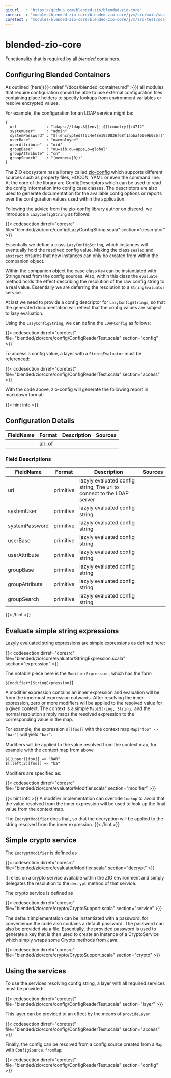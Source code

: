 ```yaml
---
giturl   : "https://github.com/blended-zio/blended-zio-core"
coresrc  : "modules/blended-zio-core/blended-zio-core/jvm/src/main/scala"
coretest : "modules/blended-zio-core/blended-zio-core/jvm/src/test/scala"
---
```

# blended-zio-core

Functionality that is required by all _blended_ containers.

## Configuring Blended Containers

As outlined [here]({{< relref "/docs/blended_container.md" >}}) all modules that require configuration should be able to use external configuration files containing place holders to specify lookups from environment variables or resolve encrypted values.

For example, the configuration for an LDAP service might be:

```
{
  url             : "ldaps://ldap.$[[env]].$[[country]]:4712"
  systemUser"     : "admin"
  systemPassword" : "$[(encrypted)[5c4e48e1920836f68f1abbaf60e9b026]]"
  userBase"       : "o=employee"
  userAttribute"  : "uid"
  groupBase"      : "ou=sib,ou=apps,o=global"
  groupAttribute" : "cn"
  groupSearch"    : "(member={0})"
}
```

The ZIO ecosystem has a library called [zio-config](https://zio.github.io/zio-config/) which supports different sources such as property files, HOCON, YAML or even the command line. At the core of the library are ConfigDescriptors which can be used to read the config information into config case classes. The descriptors are also used to generate documentation for the available config options or reports over the configuration values used within the application.

Following the [advice](https://discord.com/channels/629491597070827530/633028431000502273/767663251092930591) from the zio-config library author on discord, we introduce a `LazyConfigString` as follows:

{{< codesection dirref="coresrc" file="blended/zio/core/config/LazyConfigString.scala" section="descriptor" >}}

Essentially we define a class `LazyConfigString`, which instances will eventually hold the resolved config value. Making the class `sealed` and `abstract` ensures that new instances can only bo created from within the companion object.

Within the companion object the case class `Raw` can be instantiated with Strings read from the config sources. Also, within this class the `evaluate` method holds the effect describing the resolution of the raw config string to a real value. Essentially we are deferring the resolution to a `StringEvaluator` service.

At last we need to provide a config descriptor for `LazyConfigStrings`, so that the generated documentation will reflect that the config values are subject to lazy evaluation.

Using the `LazyConfigString`, we can define the `LDAPConfig` as follows:

{{< codesection dirref="coretest" file="blended/zio/core/config/ConfigReaderTest.scala" section="config" >}}

To access a config value, a layer with a `StringEvaluator` must be referenced:

{{< codesection dirref="coretest" file="blended/zio/core/config/ConfigReaderTest.scala" section="access" >}}

With the code above, zio-config will generate the following report in markdown format:

{{< hint info >}}
## Configuration Details

|FieldName|Format                     |Description|Sources|
|---      |---                        |---        |---    |
|         |[all-of](fielddescriptions)|           |       |

### Field Descriptions

|FieldName     |Format   |Description                                                          |Sources|
|---           |---      |---                                                                  |---    |
|url           |primitive|lazyly evaluated config string, The url to connect to the LDAP server|       |
|systemUser    |primitive|lazyly evaluated config string                                       |       |
|systemPassword|primitive|lazyly evaluated config string                                       |       |
|userBase      |primitive|lazyly evaluated config string                                       |       |
|userAttribute |primitive|lazyly evaluated config string                                       |       |
|groupBase     |primitive|lazyly evaluated config string                                       |       |
|groupAttribute|primitive|lazyly evaluated config string                                       |       |
|groupSearch   |primitive|lazyly evaluated config string                                       |       |
{{< /hint >}}

## Evaluate simple string expressions

Lazyly evaluated string expressions are simple expressions as defined here:

{{< codesection dirref="coresrc" file="blended/zio/core/evaluator/StringExpression.scala" section="expression" >}}

The notable piece here is the `ModifierExpression`, which has the form
```
$[modifier*[StringExpression]]
```

A modifier expression contains an inner expression and evaluation will be from the innermost expression outwards. After resolving the inner expression, zero or more modifiers will be applied to the resolved value for a given context. The context is a simple `Map[String, String]` and the normal resolution simply maps the resolved expression to the corresponding value in the map.

For example, the expression `$[[foo]]` with the context map `Map("foo" -> "bar")` will yield `"bar"`.

Modifiers will be applied to the value resolved from the context map, for example with the context map from above

```
$[(upper)[foo]] => "BAR"
$[(left:2)[foo]] => "ba"
```

Modifiers are specified as:

{{< codesection dirref="coresrc" file="blended/zio/core/evaluator/Modifier.scala" section="modifier" >}}

{{< hint info >}}
A modifier implementation can override `lookup` to avoid that the value resolved from the inner expression will be used to look up the final value from the context map.

The `EncryptModifier` does that, so that the decryption will be applied to the string resolved from the inner expression.
{{< /hint >}}

## Simple crypto service

The `EncryptModifier` is defined as

{{< codesection dirref="coresrc" file="blended/zio/core/evaluator/Modifier.scala" section="decrypt" >}}

It relies on a crypto service available within the ZIO environment and simply delegates the resolution to the `decrypt` method of that service.

The crypto service is defined as

{{< codesection dirref="coresrc" file="blended/zio/core/crypto/CryptoSupport.scala" section="service" >}}

The default implementation can be instantiated with a password, for convenience the code also contains a default password. The password can also be provided via a file. Essentially, the provided password is used to generate a key that is then used to create an instance of a CryptoService which simply wraps some Crypto methods from Java:

{{< codesection dirref="coresrc" file="blended/zio/core/crypto/CryptoSupport.scala" section="crypto" >}}

## Using the services

To use the services resolving config string, a layer with all required services must be provided:

{{< codesection dirref="coretest" file="blended/zio/core/config/ConfigReaderTest.scala" section="layer" >}}

This layer can be provided to an effect by the means of `provideLayer`

{{< codesection dirref="coretest" file="blended/zio/core/config/ConfigReaderTest.scala" section="access" >}}

Finally, the config can be resolved from a config source created from a `Map` with `ConfigSource.fromMap`:

{{< codesection dirref="coretest" file="blended/zio/core/config/ConfigReaderTest.scala" section="config" >}}
